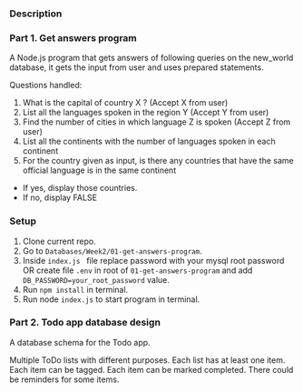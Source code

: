 ### Description

### Part 1. Get answers program
A Node.js program that gets answers of following queries on the new_world database, it gets the input from user and uses prepared statements.

Questions handled:
1. What is the capital of country X ? (Accept X from user)
2. List all the languages spoken in the region Y (Accept Y from user)
3. Find the number of cities in which language Z is spoken (Accept Z from user)
4. List all the continents with the number of languages spoken in each continent
5. For the country given as input, is there any countries that have the same official language is in the same continent
- If yes, display those countries.
- If no, display FALSE


### Setup
1. Clone current repo.
2. Go to ```Databases/Week2/01-get-answers-program```.
3. Inside ```index.js ``` file replace password with your mysql root password 
  OR 
  create file ```.env``` in root of ```01-get-answers-program``` and add `DB_PASSWORD=your_root_password` value.
4. Run ```npm install``` in terminal.
5. Run node ```index.js``` to start program in terminal.

### Part 2. Todo app database design
A database schema for the Todo app.

Multiple ToDo lists with different purposes.
    Each list has at least one item.
    Each item can be tagged.
    Each item can be marked completed.
    There could be reminders for some items.

